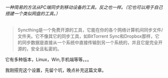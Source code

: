 ###### 一种简易的方法从PC端同步到移动设备的工具。反之也一样。（它也可以用于自己搭建一个类似网盘的工具。）
> Syncthing是一个免费开源的工具，它能在你的各个网络计算机间同步文件/文件夹。它不像其它的同步工具，如BitTorrent Sync和Dropbox那样，它的同步数据是直接从一个系统中直接传输到另一个系统的，并且它是完全开源的，安全且私密的。

它有多种版本，Linux，Win,手机端等等。。。


我刚搭完这个设置，先留个坑，晚点补充这篇文章。
